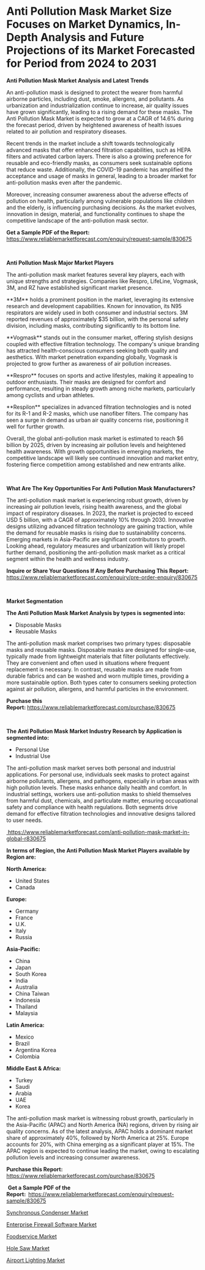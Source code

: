 <p><h1>Anti Pollution Mask Market Size Focuses on Market Dynamics, In-Depth Analysis and Future Projections of its Market Forecasted for Period from 2024 to 2031</h1></p><p><strong>Anti Pollution Mask Market Analysis and Latest Trends</strong></p>
<p><p>An anti-pollution mask is designed to protect the wearer from harmful airborne particles, including dust, smoke, allergens, and pollutants. As urbanization and industrialization continue to increase, air quality issues have grown significantly, leading to a rising demand for these masks. The Anti Pollution Mask Market is expected to grow at a CAGR of 14.6% during the forecast period, driven by heightened awareness of health issues related to air pollution and respiratory diseases.</p><p>Recent trends in the market include a shift towards technologically advanced masks that offer enhanced filtration capabilities, such as HEPA filters and activated carbon layers. There is also a growing preference for reusable and eco-friendly masks, as consumers seek sustainable options that reduce waste. Additionally, the COVID-19 pandemic has amplified the acceptance and usage of masks in general, leading to a broader market for anti-pollution masks even after the pandemic.</p><p>Moreover, increasing consumer awareness about the adverse effects of pollution on health, particularly among vulnerable populations like children and the elderly, is influencing purchasing decisions. As the market evolves, innovation in design, material, and functionality continues to shape the competitive landscape of the anti-pollution mask sector.</p></p>
<p><strong>Get a Sample PDF of the Report:&nbsp;</strong> <a href="https://www.reliablemarketforecast.com/enquiry/request-sample/830675?utm_campaign=1141&utm_medium=2&utm_source=Github&utm_content=ia&utm_term=18112024&utm_id=anti-pollution-mask">https://www.reliablemarketforecast.com/enquiry/request-sample/830675</a></p>
<p>&nbsp;</p>
<p><strong>Anti Pollution Mask Major Market Players</strong></p>
<p><p>The anti-pollution mask market features several key players, each with unique strengths and strategies. Companies like Respro, LifeLine, Vogmask, 3M, and RZ have established significant market presence.</p><p>**3M** holds a prominent position in the market, leveraging its extensive research and development capabilities. Known for innovation, its N95 respirators are widely used in both consumer and industrial sectors. 3M reported revenues of approximately $35 billion, with the personal safety division, including masks, contributing significantly to its bottom line.</p><p>**Vogmask** stands out in the consumer market, offering stylish designs coupled with effective filtration technology. The company's unique branding has attracted health-conscious consumers seeking both quality and aesthetics. With market penetration expanding globally, Vogmask is projected to grow further as awareness of air pollution increases.</p><p>**Respro** focuses on sports and active lifestyles, making it appealing to outdoor enthusiasts. Their masks are designed for comfort and performance, resulting in steady growth among niche markets, particularly among cyclists and urban athletes.</p><p>**Respilon** specializes in advanced filtration technologies and is noted for its R-1 and R-2 masks, which use nanofiber filters. The company has seen a surge in demand as urban air quality concerns rise, positioning it well for further growth.</p><p>Overall, the global anti-pollution mask market is estimated to reach $6 billion by 2025, driven by increasing air pollution levels and heightened health awareness. With growth opportunities in emerging markets, the competitive landscape will likely see continued innovation and market entry, fostering fierce competition among established and new entrants alike.</p></p>
<p>&nbsp;</p>
<p><strong>What Are The Key Opportunities For Anti Pollution Mask Manufacturers?</strong></p>
<p><p>The anti-pollution mask market is experiencing robust growth, driven by increasing air pollution levels, rising health awareness, and the global impact of respiratory diseases. In 2023, the market is projected to exceed USD 5 billion, with a CAGR of approximately 10% through 2030. Innovative designs utilizing advanced filtration technology are gaining traction, while the demand for reusable masks is rising due to sustainability concerns. Emerging markets in Asia-Pacific are significant contributors to growth. Looking ahead, regulatory measures and urbanization will likely propel further demand, positioning the anti-pollution mask market as a critical segment within the health and wellness industry.</p></p>
<p><strong>Inquire or Share Your Questions If Any Before Purchasing This Report:</strong> <a href="https://www.reliablemarketforecast.com/enquiry/pre-order-enquiry/830675?utm_campaign=1141&utm_medium=2&utm_source=Github&utm_content=ia&utm_term=18112024&utm_id=anti-pollution-mask">https://www.reliablemarketforecast.com/enquiry/pre-order-enquiry/830675</a></p>
<p>&nbsp;</p>
<p><strong>Market Segmentation</strong></p>
<p><strong>The Anti Pollution Mask Market Analysis by types is segmented into:</strong></p>
<p><ul><li>Disposable Masks</li><li>Reusable Masks</li></ul></p>
<p><p>The anti-pollution mask market comprises two primary types: disposable masks and reusable masks. Disposable masks are designed for single-use, typically made from lightweight materials that filter pollutants effectively. They are convenient and often used in situations where frequent replacement is necessary. In contrast, reusable masks are made from durable fabrics and can be washed and worn multiple times, providing a more sustainable option. Both types cater to consumers seeking protection against air pollution, allergens, and harmful particles in the environment.</p></p>
<p><strong>Purchase this Report:&nbsp;</strong><a href="https://www.reliablemarketforecast.com/purchase/830675?utm_campaign=1141&utm_medium=2&utm_source=Github&utm_content=ia&utm_term=18112024&utm_id=anti-pollution-mask">https://www.reliablemarketforecast.com/purchase/830675</a></p>
<p>&nbsp;</p>
<p><strong>The Anti Pollution Mask Market Industry Research by Application is segmented into:</strong></p>
<p><ul><li>Personal Use</li><li>Industrial Use</li></ul></p>
<p><p>The anti-pollution mask market serves both personal and industrial applications. For personal use, individuals seek masks to protect against airborne pollutants, allergens, and pathogens, especially in urban areas with high pollution levels. These masks enhance daily health and comfort. In industrial settings, workers use anti-pollution masks to shield themselves from harmful dust, chemicals, and particulate matter, ensuring occupational safety and compliance with health regulations. Both segments drive demand for effective filtration technologies and innovative designs tailored to user needs.</p></p>
<p><a href="https://www.reliablemarketforecast.com/anti-pollution-mask-market-in-global-r830675?utm_campaign=1141&utm_medium=2&utm_source=Github&utm_content=ia&utm_term=18112024&utm_id=anti-pollution-mask">&nbsp;https://www.reliablemarketforecast.com/anti-pollution-mask-market-in-global-r830675</a></p>
<p><strong>In terms of Region, the Anti Pollution Mask Market Players available by Region are:</strong></p>
<p>
    <p> <strong> North America: </strong>
        <ul>
            <li>United States</li>
            <li>Canada</li>
        </ul>
        </p> 
    <p> <strong> Europe: </strong>
        <ul>
            <li>Germany</li>
            <li>France</li>
            <li>U.K.</li>
            <li>Italy</li>
            <li>Russia</li>
        </ul>
        </p> 
    <p> <strong> Asia-Pacific: </strong>
        <ul>
            <li>China</li>
            <li>Japan</li>
            <li>South Korea</li>
            <li>India</li>
            <li>Australia</li>
            <li>China Taiwan</li>
            <li>Indonesia</li>
            <li>Thailand</li>
            <li>Malaysia</li>
        </ul>
        </p> 
    <p> <strong> Latin America: </strong>
        <ul>
            <li>Mexico</li>
            <li>Brazil</li>
            <li>Argentina Korea</li>
            <li>Colombia</li>
        </ul>
        </p> 
    <p> <strong> Middle East & Africa: </strong>
        <ul>
            <li>Turkey</li>
            <li>Saudi</li>
            <li>Arabia</li>
            <li>UAE</li>
            <li>Korea</li>
        </ul>
    </p>
    </p>
<p><p>The anti-pollution mask market is witnessing robust growth, particularly in the Asia-Pacific (APAC) and North America (NA) regions, driven by rising air quality concerns. As of the latest analysis, APAC holds a dominant market share of approximately 40%, followed by North America at 25%. Europe accounts for 20%, with China emerging as a significant player at 15%. The APAC region is expected to continue leading the market, owing to escalating pollution levels and increasing consumer awareness.</p></p>
<p><strong>Purchase this Report: </strong><a href="https://www.reliablemarketforecast.com/purchase/830675?utm_campaign=1141&utm_medium=2&utm_source=Github&utm_content=ia&utm_term=18112024&utm_id=anti-pollution-mask">https://www.reliablemarketforecast.com/purchase/830675</a></p>
<p>&nbsp;<strong>Get a Sample PDF of the Report:&nbsp;&nbsp;</strong><a href="https://www.reliablemarketforecast.com/enquiry/request-sample/830675?utm_campaign=1141&utm_medium=2&utm_source=Github&utm_content=ia&utm_term=18112024&utm_id=anti-pollution-mask">https://www.reliablemarketforecast.com/enquiry/request-sample/830675</a></p>
<p><strong></strong></p>
<p><p><a href="https://www.linkedin.com/pulse/emerging-opportunities-challenges-global-synchronous-condenser-n0lhf?utm_campaign=1141&utm_medium=2&utm_source=Github&utm_content=ia&utm_term=18112024&utm_id=anti-pollution-mask">Synchronous Condenser Market</a></p><p><a href="https://issuu.com/reportprime-2/docs/enterprise-firewall-software-market_f8e518351ab280?utm_campaign=1141&utm_medium=2&utm_source=Github&utm_content=ia&utm_term=18112024&utm_id=anti-pollution-mask">Enterprise Firewall Software Market</a></p><p><a href="https://issuu.com/reportprime-2/docs/foodservice-market-size-2030.pptx_de92ce87d8be03?utm_campaign=1141&utm_medium=2&utm_source=Github&utm_content=ia&utm_term=18112024&utm_id=anti-pollution-mask">Foodservice Market</a></p><p><a href="https://www.linkedin.com/pulse/evolution-hole-saw-market-key-shifts-from-2024-2031-hun3f?utm_campaign=1141&utm_medium=2&utm_source=Github&utm_content=ia&utm_term=18112024&utm_id=anti-pollution-mask">Hole Saw Market</a></p><p><a href="https://www.linkedin.com/pulse/airport-lighting-market-size-share-analysis-growth-trends-forecast-nfnlf?utm_campaign=1141&utm_medium=2&utm_source=Github&utm_content=ia&utm_term=18112024&utm_id=anti-pollution-mask">Airport Lighting Market</a></p></p>